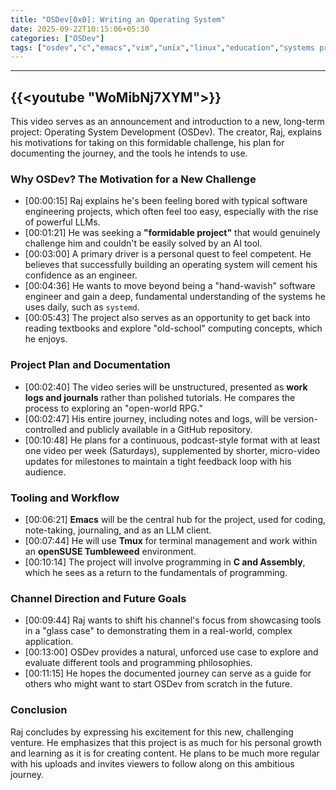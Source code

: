 ```yaml
---
title: "OSDev[0x0]: Writing an Operating System"
date: 2025-09-22T10:15:06+05:30
categories: ["OSDev"]
tags: ["osdev","c","emacs","vim","unix","linux","education","systems programming","study","logs","youtube"]
---
```


---
{{<youtube "WoMibNj7XYM">}}
---

This video serves as an announcement and introduction to a new, long-term project: Operating System Development (OSDev). The creator, Raj, explains his motivations for taking on this formidable challenge, his plan for documenting the journey, and the tools he intends to use.

### Why OSDev? The Motivation for a New Challenge

*   [00:00:15] Raj explains he's been feeling bored with typical software engineering projects, which often feel too easy, especially with the rise of powerful LLMs.
*   [00:01:21] He was seeking a **"formidable project"** that would genuinely challenge him and couldn't be easily solved by an AI tool.
*   [00:03:00] A primary driver is a personal quest to feel competent. He believes that successfully building an operating system will cement his confidence as an engineer.
*   [00:04:36] He wants to move beyond being a "hand-wavish" software engineer and gain a deep, fundamental understanding of the systems he uses daily, such as `systemd`.
*   [00:05:43] The project also serves as an opportunity to get back into reading textbooks and explore "old-school" computing concepts, which he enjoys.

### Project Plan and Documentation

*   [00:02:40] The video series will be unstructured, presented as **work logs and journals** rather than polished tutorials. He compares the process to exploring an "open-world RPG."
*   [00:02:47] His entire journey, including notes and logs, will be version-controlled and publicly available in a GitHub repository.
*   [00:10:48] He plans for a continuous, podcast-style format with at least one video per week (Saturdays), supplemented by shorter, micro-video updates for milestones to maintain a tight feedback loop with his audience.

### Tooling and Workflow

*   [00:06:21] **Emacs** will be the central hub for the project, used for coding, note-taking, journaling, and as an LLM client.
*   [00:07:44] He will use **Tmux** for terminal management and work within an **openSUSE Tumbleweed** environment.
*   [00:10:14] The project will involve programming in **C and Assembly**, which he sees as a return to the fundamentals of programming.

### Channel Direction and Future Goals

*   [00:09:44] Raj wants to shift his channel's focus from showcasing tools in a "glass case" to demonstrating them in a real-world, complex application.
*   [00:13:00] OSDev provides a natural, unforced use case to explore and evaluate different tools and programming philosophies.
*   [00:11:15] He hopes the documented journey can serve as a guide for others who might want to start OSDev from scratch in the future.

### Conclusion

Raj concludes by expressing his excitement for this new, challenging venture. He emphasizes that this project is as much for his personal growth and learning as it is for creating content. He plans to be much more regular with his uploads and invites viewers to follow along on this ambitious journey.


